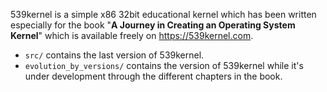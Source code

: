 539kernel is a simple x86 32bit educational kernel which has been written especially for the book "**A Journey in Creating an Operating System Kernel**" which is available freely on <https://539kernel.com>.

* `src/` contains the last version of 539kernel. 
* `evolution_by_versions/` contains the version of 539kernel while it's under development through the different chapters in the book.
